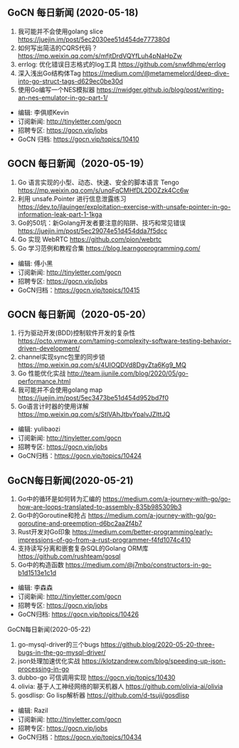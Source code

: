 ## GoCN 每日新闻 (2020-05-18)

1. 我可能并不会使用golang slice https://juejin.im/post/5ec2030ee51d454de777380d
2. 如何写出简洁的CQRS代码？ https://mp.weixin.qq.com/s/mfjtDrdVQYfLuh4pNaHpZw
3. errlog: 优化错误日志格式的log工具 https://github.com/snwfdhmp/errlog
4. 深入浅出Go结构体Tag https://medium.com/@metamemelord/deep-dive-into-go-struct-tags-d629ec0be30d
5. 使用Go编写一个NES模拟器 https://nwidger.github.io/blog/post/writing-an-nes-emulator-in-go-part-1/

* 编辑: 李俱顺Kevin
* 订阅新闻: http://tinyletter.com/gocn
* 招聘专区: https://gocn.vip/jobs
* GoCN 归档: https://gocn.vip/topics/10410

## GOCN 每日新闻（2020-05-19）

1. Go 语言实现的小型、动态、快速、安全的脚本语言 Tengo https://mp.weixin.qq.com/s/unqFqCMHfDL2DOZzk4Cc6w
2. 利用 unsafe.Pointer 进行信息泄露练习 https://dev.to/jlauinger/exploitation-exercise-with-unsafe-pointer-in-go-information-leak-part-1-1kga
3. Go的50坑：新Golang开发者要注意的陷阱、技巧和常见错误 https://juejin.im/post/5ec29074e51d454dda7f5dcc
4. Go 实现 WebRTC https://github.com/pion/webrtc
5. Go 学习范例和教程合集 https://blog.learngoprogramming.com/

- 编辑: 傅小黑
- 订阅新闻: http://tinyletter.com/gocn
- 招聘专区: https://gocn.vip/jobs
- GoCN归档：https://gocn.vip/topics/10415


## GOCN 每日新闻（2020-05-20）

1. 行为驱动开发(BDD)控制软件开发的复杂性 https://octo.vmware.com/taming-complexity-software-testing-behavior-driven-development/
2. channel实现sync包里的同步锁 https://mp.weixin.qq.com/s/4UlOQDVd8DgvZta6Kg9_MQ
3. Go 性能优化实战 http://team.jiunile.com/blog/2020/05/go-performance.html
4. 我可能并不会使用golang map https://juejin.im/post/5ec3473be51d454d952bd7f0
5. Go语言计时器的使用详解 https://mp.weixin.qq.com/s/StlVAhJtbvYpalvJZlttJQ


- 编辑: yulibaozi
- 订阅新闻: http://tinyletter.com/gocn
- 招聘专区: https://gocn.vip/jobs
- GoCN归档：https://gocn.vip/topics/10424

## GoCN每日新闻(2020-05-21)

1. Go中的循环是如何转为汇编的 https://medium.com/a-journey-with-go/go-how-are-loops-translated-to-assembly-835b985309b3
2. Go中的Goroutine和抢占 https://medium.com/a-journey-with-go/go-goroutine-and-preemption-d6bc2aa2f4b7
3. Rust开发对Go印象 https://medium.com/better-programming/early-impressions-of-go-from-a-rust-programmer-f4fd1074c410
4. 支持读写分离和嵌套复杂SQL的Golang ORM库 https://github.com/rushteam/gosql
5. Go中的构造函数 https://medium.com/@j7mbo/constructors-in-go-b1d1513e1c1d

- 编辑: 李森森
- 订阅新闻: http://tinyletter.com/gocn
- 招聘专区: https://gocn.vip/jobs
- GoCN归档: https://gocn.vip/topics/10426

GoCN每日新闻(2020-05-22)

1. go-mysql-driver的三个bugs https://github.blog/2020-05-20-three-bugs-in-the-go-mysql-driver/
2. json处理加速优化实战 https://klotzandrew.com/blog/speeding-up-json-processing-in-go
3. dubbo-go 可信调用实现 https://gocn.vip/topics/10430
4. olivia: 基于人工神经网络的聊天机器人 https://github.com/olivia-ai/olivia
5. gosdlisp: Go lisp解析器 https://github.com/d-tsuji/gosdlisp

- 编辑: Razil
- 订阅新闻: http://tinyletter.com/gocn
- 招聘专区: https://gocn.vip/jobs
- GoCN归档：https://gocn.vip/topics/10434
